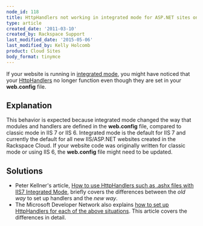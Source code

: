 ```yaml
---
node_id: 118
title: HttpHandlers not working in integrated mode for ASP.NET sites on Cloud Sites
type: article
created_date: '2011-03-10'
created_by: Rackspace Support
last_modified_date: '2015-05-06'
last_modified_by: Kelly Holcomb
product: Cloud Sites
body_format: tinymce
---
```


If your website is running in
<a href="http://www.code-magazine.com/Article.aspx?quickid=060103" class="external text" title="http://www.code-magazine.com/Article.aspx?quickid=060103">integrated mode</a>,
you might have noticed that your
<a href="http://msdn.microsoft.com/en-us/library/aa903367(VS.71).aspx" class="external text" title="http://msdn.microsoft.com/en-us/library/aa903367(VS.71).aspx">HttpHandlers</a>
no longer function even though they are set in your **web.config** file.

Explanation
-----------

This behavior is expected because integrated mode changed the way that
modules and handlers are defined in the **web.config** file, compared to
classic mode in IIS 7 or IIS 6. Integrated mode is the default for IIS 7
and currently the default for all new IIS/ASP.NET websites created in
the Rackspace Cloud. If your website code was originally written for
classic mode or using IIS 6, the **web.config** file might need to be
updated.

Solutions
---------

-   Peter Kellner's article,
    <a href="http://peterkellner.net/2008/09/06/iis7-httphandlers-handlers-integrated-mode-webfarm/" class="external text" title="http://peterkellner.net/2008/09/06/iis7-httphandlers-handlers-integrated-mode-webfarm/">How to use HttpHandlers such as .ashx files with IIS7 Integrated Mode</a>,
    briefly covers the differences between the *old way* to set up
    handlers and the *new way*.
-   The Microsoft Developer Network also explains
    <a href="http://msdn.microsoft.com/en-us/library/46c5ddfy.aspx" class="external text" title="http://msdn.microsoft.com/en-us/library/46c5ddfy.aspx">how to set up HttpHandlers for each of the above situations</a>.
    This article covers the differences in detail.


